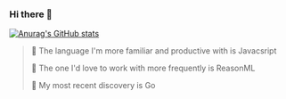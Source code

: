 ### Hi there 👋

[![Anurag's GitHub stats](https://github-readme-stats.vercel.app/api?username=cchampou&count_private=true&show_icons=true&theme=buefy)](https://github.com/anuraghazra/github-readme-stats)

> 🏃️ The language I'm more familiar and productive with is Javacsript
>
> 🙈️ The one I'd love to work with more frequently is ReasonML
>
> 🔬️ My most recent discovery is Go
